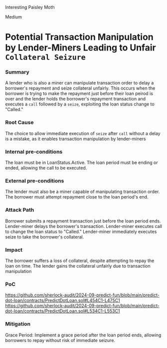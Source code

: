 Interesting Paisley Moth

Medium

# Potential Transaction Manipulation by Lender-Miners Leading to Unfair `Collateral Seizure`

### Summary

A lender who is also a miner can manipulate transaction order to delay a borrower's repayment and seize collateral unfairly. This occurs when the borrower is trying to make the repayment just before their loan peirod is over and the lender holds the borrower's repayment transaction and executes a `call` followed by a `seize`, exploiting the loan status change to "Called."

### Root Cause

The choice to allow immediate execution of `seize` after `call` without a delay is a mistake, as it enables transaction manipulation by lender-miners

### Internal pre-conditions

The loan must be in LoanStatus.Active.
The loan period must be ending or ended, allowing the call to be executed.

### External pre-conditions

The lender must also be a miner capable of manipulating transaction order.
The borrower must attempt repayment close to the loan period's end.

### Attack Path

Borrower submits a repayment transaction just before the loan period ends.
Lender-miner delays the borrower's transaction.
Lender-miner executes call to change the loan status to "Called."
Lender-miner immediately executes seize to take the borrower's collateral.

### Impact

The borrower suffers a loss of collateral, despite attempting to repay the loan on time. The lender gains the collateral unfairly due to transaction manipulation

### PoC

https://github.com/sherlock-audit/2024-09-predict-fun/blob/main/predict-dot-loan/contracts/PredictDotLoan.sol#L454C1-L475C1
https://github.com/sherlock-audit/2024-09-predict-fun/blob/main/predict-dot-loan/contracts/PredictDotLoan.sol#L534C1-L553C1


### Mitigation

Grace Period: Implement a grace period after the loan period ends, allowing borrowers to repay without risk of immediate seizure.